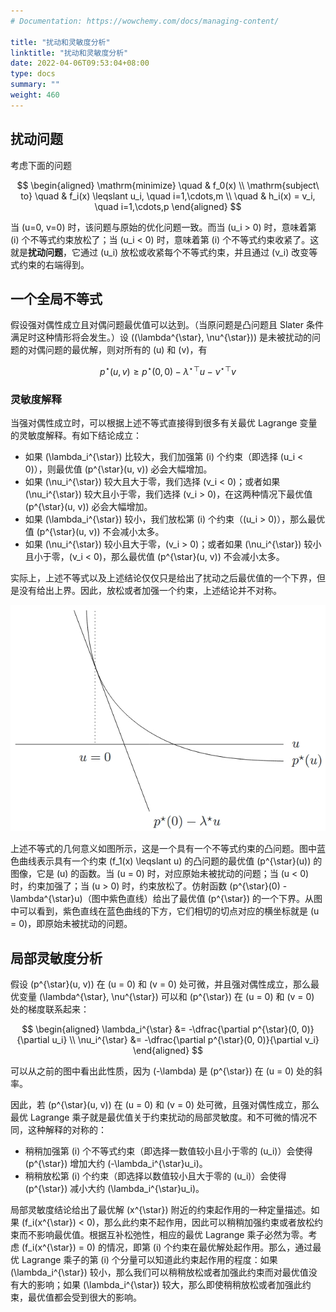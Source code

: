 ```yaml
---
# Documentation: https://wowchemy.com/docs/managing-content/

title: "扰动和灵敏度分析"
linktitle: "扰动和灵敏度分析"
date: 2022-04-06T09:53:04+08:00
type: docs
summary: ""
weight: 460
---
```


<!--more-->

## 扰动问题

考虑下面的问题

$$
\begin{aligned}
    \mathrm{minimize} \quad & f_0(x) \\
    \mathrm{subject\ to} \quad & f_i(x) \leqslant u_i, \quad i=1,\cdots,m \\
    \quad & h_i(x) = v_i, \quad i=1,\cdots,p
\end{aligned}
$$

当 \(u=0, v=0\) 时，该问题与原始的优化问题一致。而当 \(u_i > 0\) 时，意味着第 \(i\) 个不等式约束放松了；当 \(u_i < 0\) 时，意味着第 \(i\) 个不等式约束收紧了。这就是**扰动问题**，它通过 \(u_i\) 放松或收紧每个不等式约束，并且通过 \(v_i\) 改变等式约束的右端得到。

## 一个全局不等式

假设强对偶性成立且对偶问题最优值可以达到。（当原问题是凸问题且 Slater 条件满足时这种情形将会发生。）设 \((\lambda^{\star}, \nu^{\star})\) 是未被扰动的问题的对偶问题的最优解，则对所有的 \(u\) 和 \(v\)，有

$$
p^{\star}(u, v) \geqslant p^{\star}(0,0)-\lambda^{\star \top} u-\nu^{\star \top} v
$$

### 灵敏度解释

当强对偶性成立时，可以根据上述不等式直接得到很多有关最优 Lagrange 变量的灵敏度解释。有如下结论成立：

- 如果 \(\lambda_i^{\star}\) 比较大，我们加强第 \(i\) 个约束（即选择 \(u_i < 0\)），则最优值 \(p^{\star}(u, v)\) 必会大幅增加。
- 如果 \(\nu_i^{\star}\) 较大且大于零，我们选择 \(v_i < 0\)；或者如果 \(\nu_i^{\star}\) 较大且小于零，我们选择 \(v_i > 0\)，在这两种情况下最优值 \(p^{\star}(u, v)\) 必会大幅增加。
- 如果 \(\lambda_i^{\star}\) 较小，我们放松第 \(i\) 个约束（\(u_i > 0\)），那么最优值 \(p^{\star}(u, v)\) 不会减小太多。
- 如果 \(\nu_i^{\star}\) 较小且大于零，\(v_i > 0\)；或者如果 \(\nu_i^{\star}\) 较小且小于零，\(v_i < 0\)，那么最优值 \(p^{\star}(u, v)\) 不会减小太多。

实际上，上述不等式以及上述结论仅仅只是给出了扰动之后最优值的一个下界，但是没有给出上界。因此，放松或者加强一个约束，上述结论并不对称。

![](82efdbd231d6123b3b6986a4f1c8c877.png)

上述不等式的几何意义如图所示，这是一个具有一个不等式约束的凸问题。图中蓝色曲线表示具有一个约束 \(f_1(x) \leqslant u\) 的凸问题的最优值 \(p^{\star}(u)\) 的图像，它是 \(u\) 的函数。当 \(u = 0\) 时，对应原始未被扰动的问题；当 \(u < 0\) 时，约束加强了；当 \(u > 0\) 时，约束放松了。仿射函数 \(p^{\star}(0) - \lambda^{\star}u\)（图中紫色直线）给出了最优值 \(p^{\star}\) 的一个下界。从图中可以看到，紫色直线在蓝色曲线的下方，它们相切的切点对应的横坐标就是 \(u = 0\)，即原始未被扰动的问题。

## 局部灵敏度分析

假设 \(p^{\star}(u, v)\) 在 \(u = 0\) 和 \(v = 0\) 处可微，并且强对偶性成立，那么最优变量 \(\lambda^{\star}, \nu^{\star}\) 可以和 \(p^{\star}\) 在 \(u = 0\) 和 \(v = 0\) 处的梯度联系起来：

$$
\begin{aligned}
    \lambda_i^{\star} &= -\dfrac{\partial p^{\star}(0, 0)}{\partial u_i} \\
    \nu_i^{\star} &= -\dfrac{\partial p^{\star}(0, 0)}{\partial v_i}
\end{aligned}
$$

可以从之前的图中看出此性质，因为 \(-\lambda\) 是 \(p^{\star}\) 在 \(u = 0\) 处的斜率。

因此，若 \(p^{\star}(u, v)\) 在 \(u = 0\) 和 \(v = 0\) 处可微，且强对偶性成立，那么最优 Lagrange 乘子就是最优值关于约束扰动的局部灵敏度。和不可微的情况不同，这种解释的对称的：

- 稍稍加强第 \(i\) 个不等式约束（即选择一数值较小且小于零的 \(u_i\)）会使得 \(p^{\star}\) 增加大约 \(-\lambda_i^{\star}u_i\)。
- 稍稍放松第 \(i\) 个约束（即选择以数值较小且大于零的 \(u_i\)）会使得 \(p^{\star}\) 减小大约 \(\lambda_i^{\star}u_i\)。

局部灵敏度结论给出了最优解 \(x^{\star}\) 附近的约束起作用的一种定量描述。如果 \(f_i(x^{\star}) < 0\)，那么此约束不起作用，因此可以稍稍加强约束或者放松约束而不影响最优值。根据互补松弛性，相应的最优 Lagrange 乘子必然为零。考虑 \(f_i(x^{\star}) = 0\) 的情况，即第 \(i\) 个约束在最优解处起作用。那么，通过最优 Lagrange 乘子的第 \(i\) 个分量可以知道此约束起作用的程度：如果 \(\lambda_i^{\star}\) 较小，那么我们可以稍稍放松或者加强此约束而对最优值没有大的影响；如果 \(\lambda_i^{\star}\) 较大，那么即使稍稍放松或者加强此约束，最优值都会受到很大的影响。
